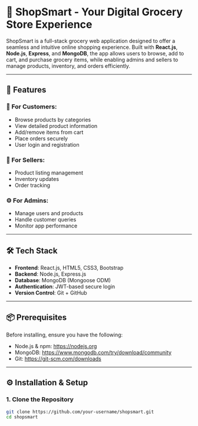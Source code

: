 # 🛒 ShopSmart - Your Digital Grocery Store Experience

ShopSmart is a full-stack grocery web application designed to offer a seamless and intuitive online shopping experience. Built with **React.js**, **Node.js**, **Express**, and **MongoDB**, the app allows users to browse, add to cart, and purchase grocery items, while enabling admins and sellers to manage products, inventory, and orders efficiently.

---

## 🚀 Features

### 🧍 For Customers:
- Browse products by categories
- View detailed product information
- Add/remove items from cart
- Place orders securely
- User login and registration

### 🛒 For Sellers:
- Product listing management
- Inventory updates
- Order tracking

### ⚙️ For Admins:
- Manage users and products
- Handle customer queries
- Monitor app performance

---

## 🛠️ Tech Stack

- **Frontend**: React.js, HTML5, CSS3, Bootstrap
- **Backend**: Node.js, Express.js
- **Database**: MongoDB (Mongoose ODM)
- **Authentication**: JWT-based secure login
- **Version Control**: Git + GitHub

---

## 📦 Prerequisites

Before installing, ensure you have the following:

- Node.js & npm: https://nodejs.org
- MongoDB: https://www.mongodb.com/try/download/community
- Git: https://git-scm.com/downloads

---

## ⚙️ Installation & Setup

### 1. Clone the Repository
```bash
git clone https://github.com/your-username/shopsmart.git
cd shopsmart























